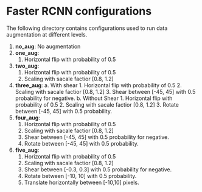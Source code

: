 # Faster RCNN configurations
The following directory contains configurations used to run data augmentation at
different levels.
1. **no_aug**:
   No augmentation
2. **one_aug**:
   1. Horizontal flip with probability of 0.5
3. **two_aug**:
   1. Horizontal flip with probability of 0.5
   2. Scaling with sacale factior [0.8, 1.2]
4. **three_aug**:
   a. With shear
	   1. Horizontal flip with probability of 0.5
	   2. Scaling with sacale factior [0.8, 1.2]
	   3. Shear between [-45, 45] with 0.5 probability for negative.
   b. Without Shear
       1. Horizontal flip with probability of 0.5
	   2. Scaling with sacale factior [0.8, 1.2]
	   3. Rotate between [-45, 45] with 0.5 probability.
5. **four_aug**:
   1. Horizontal flip with probability of 0.5
   2. Scaling with sacale factior [0.8, 1.2]
   3. Shear between [-45, 45] with 0.5 probability for negative.
   4. Rotate between [-45, 45] with 0.5 probability.
6. **five_aug**:
   1. Horizontal flip with probability of 0.5
   2. Scaling with sacale factior [0.8, 1.2]
   3. Shear between [-0.3, 0.3] with 0.5 probability for negative.
   4. Rotate between [-10, 10] with 0.5 probability.
   5. Translate horizontally between [-10,10] pixels.
